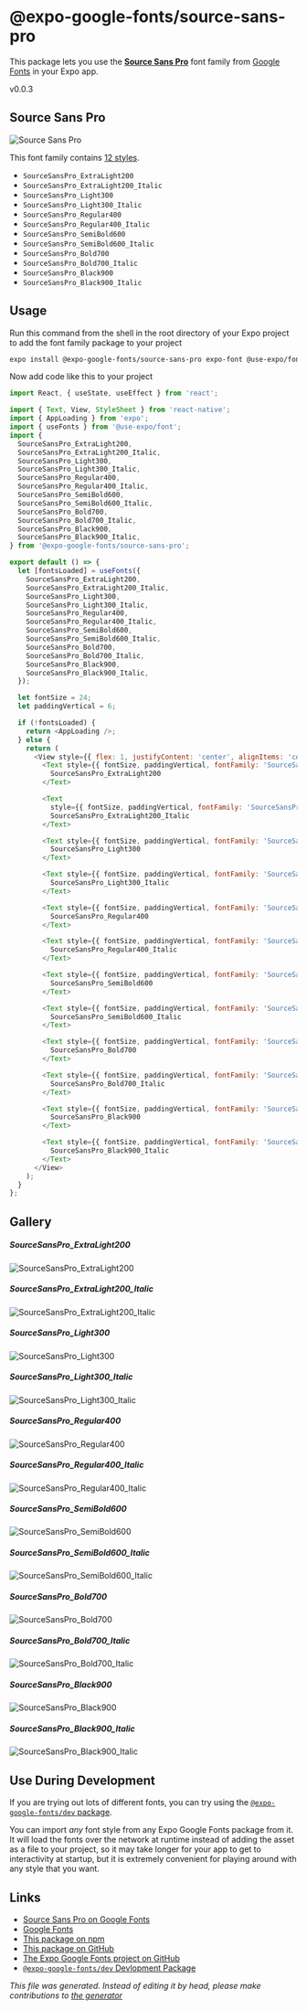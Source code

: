 # @expo-google-fonts/source-sans-pro

This package lets you use the [**Source Sans Pro**](https://fonts.google.com/specimen/Source+Sans+Pro) font family from [Google Fonts](https://fonts.google.com/) in your Expo app.

v0.0.3

## Source Sans Pro

![Source Sans Pro](./font-family.png)

This font family contains [12 styles](#gallery).

- `SourceSansPro_ExtraLight200`
- `SourceSansPro_ExtraLight200_Italic`
- `SourceSansPro_Light300`
- `SourceSansPro_Light300_Italic`
- `SourceSansPro_Regular400`
- `SourceSansPro_Regular400_Italic`
- `SourceSansPro_SemiBold600`
- `SourceSansPro_SemiBold600_Italic`
- `SourceSansPro_Bold700`
- `SourceSansPro_Bold700_Italic`
- `SourceSansPro_Black900`
- `SourceSansPro_Black900_Italic`

## Usage

Run this command from the shell in the root directory of your Expo project to add the font family package to your project
```sh
expo install @expo-google-fonts/source-sans-pro expo-font @use-expo/font
```

Now add code like this to your project
```js
import React, { useState, useEffect } from 'react';

import { Text, View, StyleSheet } from 'react-native';
import { AppLoading } from 'expo';
import { useFonts } from '@use-expo/font';
import {
  SourceSansPro_ExtraLight200,
  SourceSansPro_ExtraLight200_Italic,
  SourceSansPro_Light300,
  SourceSansPro_Light300_Italic,
  SourceSansPro_Regular400,
  SourceSansPro_Regular400_Italic,
  SourceSansPro_SemiBold600,
  SourceSansPro_SemiBold600_Italic,
  SourceSansPro_Bold700,
  SourceSansPro_Bold700_Italic,
  SourceSansPro_Black900,
  SourceSansPro_Black900_Italic,
} from '@expo-google-fonts/source-sans-pro';

export default () => {
  let [fontsLoaded] = useFonts({
    SourceSansPro_ExtraLight200,
    SourceSansPro_ExtraLight200_Italic,
    SourceSansPro_Light300,
    SourceSansPro_Light300_Italic,
    SourceSansPro_Regular400,
    SourceSansPro_Regular400_Italic,
    SourceSansPro_SemiBold600,
    SourceSansPro_SemiBold600_Italic,
    SourceSansPro_Bold700,
    SourceSansPro_Bold700_Italic,
    SourceSansPro_Black900,
    SourceSansPro_Black900_Italic,
  });

  let fontSize = 24;
  let paddingVertical = 6;

  if (!fontsLoaded) {
    return <AppLoading />;
  } else {
    return (
      <View style={{ flex: 1, justifyContent: 'center', alignItems: 'center' }}>
        <Text style={{ fontSize, paddingVertical, fontFamily: 'SourceSansPro_ExtraLight200' }}>
          SourceSansPro_ExtraLight200
        </Text>

        <Text
          style={{ fontSize, paddingVertical, fontFamily: 'SourceSansPro_ExtraLight200_Italic' }}>
          SourceSansPro_ExtraLight200_Italic
        </Text>

        <Text style={{ fontSize, paddingVertical, fontFamily: 'SourceSansPro_Light300' }}>
          SourceSansPro_Light300
        </Text>

        <Text style={{ fontSize, paddingVertical, fontFamily: 'SourceSansPro_Light300_Italic' }}>
          SourceSansPro_Light300_Italic
        </Text>

        <Text style={{ fontSize, paddingVertical, fontFamily: 'SourceSansPro_Regular400' }}>
          SourceSansPro_Regular400
        </Text>

        <Text style={{ fontSize, paddingVertical, fontFamily: 'SourceSansPro_Regular400_Italic' }}>
          SourceSansPro_Regular400_Italic
        </Text>

        <Text style={{ fontSize, paddingVertical, fontFamily: 'SourceSansPro_SemiBold600' }}>
          SourceSansPro_SemiBold600
        </Text>

        <Text style={{ fontSize, paddingVertical, fontFamily: 'SourceSansPro_SemiBold600_Italic' }}>
          SourceSansPro_SemiBold600_Italic
        </Text>

        <Text style={{ fontSize, paddingVertical, fontFamily: 'SourceSansPro_Bold700' }}>
          SourceSansPro_Bold700
        </Text>

        <Text style={{ fontSize, paddingVertical, fontFamily: 'SourceSansPro_Bold700_Italic' }}>
          SourceSansPro_Bold700_Italic
        </Text>

        <Text style={{ fontSize, paddingVertical, fontFamily: 'SourceSansPro_Black900' }}>
          SourceSansPro_Black900
        </Text>

        <Text style={{ fontSize, paddingVertical, fontFamily: 'SourceSansPro_Black900_Italic' }}>
          SourceSansPro_Black900_Italic
        </Text>
      </View>
    );
  }
};

```

## Gallery

##### SourceSansPro_ExtraLight200
![SourceSansPro_ExtraLight200](./069aaad5d271d9417c8b97f8312f686cf5a9a41a8e3644b572c60c8e176ed7e0.ttf.png)

##### SourceSansPro_ExtraLight200_Italic
![SourceSansPro_ExtraLight200_Italic](./1538944579d3bc333bfe34ed45c1db572897fcf695af75f4e45ef5ac42c3aa12.ttf.png)

##### SourceSansPro_Light300
![SourceSansPro_Light300](./bb276921895494650544883e21f7d2bc91ec918522ac3d355582b0cd472592cc.ttf.png)

##### SourceSansPro_Light300_Italic
![SourceSansPro_Light300_Italic](./c068f601e24f3e8ced3014cb3dc4a32022c06af8e27ca870d6c76432d280e75a.ttf.png)

##### SourceSansPro_Regular400
![SourceSansPro_Regular400](./6ed615e8d0355256e2d6d907b3addb929879c90c8383dd566b2208c79ffd16f7.ttf.png)

##### SourceSansPro_Regular400_Italic
![SourceSansPro_Regular400_Italic](./e35d7fde727174172e9689f4584ff9e4559a37ca0b39b096fa72f0f657b31bc9.ttf.png)

##### SourceSansPro_SemiBold600
![SourceSansPro_SemiBold600](./5629ccf5ed16fa41c51a964b882a8e1e1e395a714906a90567278bd0c439ecc1.ttf.png)

##### SourceSansPro_SemiBold600_Italic
![SourceSansPro_SemiBold600_Italic](./e8bcda13818deef42d6e19f3009f6e18a595746c5dcc1d35c56280c5dea32b21.ttf.png)

##### SourceSansPro_Bold700
![SourceSansPro_Bold700](./6b9e7872867a9a0fca2083e62b2c39727a93c81b736fb1e21cc1c29ba89008ff.ttf.png)

##### SourceSansPro_Bold700_Italic
![SourceSansPro_Bold700_Italic](./f417993b734490d591dd2a3f10022f8ff1a376876eeca00098baf25759b2522b.ttf.png)

##### SourceSansPro_Black900
![SourceSansPro_Black900](./1d969d176ba4ea2075fe69e5b9799e9dbc146889092823d49453241c80e93a2a.ttf.png)

##### SourceSansPro_Black900_Italic
![SourceSansPro_Black900_Italic](./954080abe4fffebb675bea9c34eb0d873cf25f8674e9d55cde4c9c962f44a421.ttf.png)


## Use During Development

If you are trying out lots of different fonts, you can try using the [`@expo-google-fonts/dev` package](https://github.com/expo/google-fonts/tree/master/font-packages/dev#readme).

You can import *any* font style from any Expo Google Fonts package from it. It will load the fonts
over the network at runtime instead of adding the asset as a file to your project, so it may take longer
for your app to get to interactivity at startup, but it is extremely convenient
for playing around with any style that you want.

## Links

- [Source Sans Pro on Google Fonts](https://fonts.google.com/specimen/Source+Sans+Pro)
- [Google Fonts](https://fonts.google.com/)
- [This package on npm](https://www.npmjs.com/package/@expo-google-fonts/source-sans-pro)
- [This package on GitHub](https://github.com/expo/google-fonts/tree/master/font-packages/source-sans-pro)
- [The Expo Google Fonts project on GitHub](https://github.com/expo/google-fonts)
- [`@expo-google-fonts/dev` Devlopment Package](https://github.com/expo/google-fonts/tree/master/font-packages/dev)


*This file was generated. Instead of editing it by head, please make contributions to [the generator](https://github.com/expo/google-fonts/tree/master/packages/generator)*
